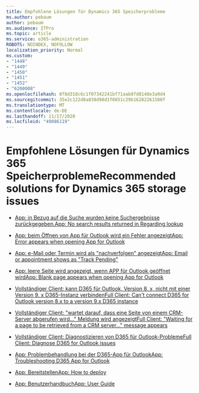 ```yaml
---
title: Empfohlene Lösungen für Dynamics 365 Speicherprobleme
ms.author: pebaum
author: pebaum
ms.audience: ITPro
ms.topic: article
ms.service: o365-administration
ROBOTS: NOINDEX, NOFOLLOW
localization_priority: Normal
ms.custom:
- "1448"
- "1449"
- "1450"
- "1451"
- "1452"
- "6200008"
ms.openlocfilehash: 8f8d318c6c1f07342241bf71aab8fd8148e3a9d4
ms.sourcegitcommit: 35e2c122d8a838d98d1f0851c29b16282261580f
ms.translationtype: MT
ms.contentlocale: de-DE
ms.lasthandoff: 11/17/2020
ms.locfileid: "49086119"
---
```

# <a name="recommended-solutions-for-dynamics-365-storage-issues"></a><span data-ttu-id="193a0-102">Empfohlene Lösungen für Dynamics 365 Speicherprobleme</span><span class="sxs-lookup"><span data-stu-id="193a0-102">Recommended solutions for Dynamics 365 storage issues</span></span>

* [<span data-ttu-id="193a0-103">App: in Bezug auf die Suche wurden keine Suchergebnisse zurückgegeben.</span><span class="sxs-lookup"><span data-stu-id="193a0-103">App: No search results returned in Regarding lookup</span></span>](https://support.microsoft.com/help/4489111)

* [<span data-ttu-id="193a0-104">App: beim Öffnen von App für Outlook wird ein Fehler angezeigt</span><span class="sxs-lookup"><span data-stu-id="193a0-104">App: Error appears when opening App for Outlook</span></span>](https://go.microsoft.com/fwlink/p/?linkid=2007021)

* [<span data-ttu-id="193a0-105">App: e-Mail oder Termin wird als "nachverfolgen" angezeigt</span><span class="sxs-lookup"><span data-stu-id="193a0-105">App: Email or appointment shows as "Track Pending"</span></span>](https://go.microsoft.com/fwlink/p/?linkid=2007022)

* [<span data-ttu-id="193a0-106">App: leere Seite wird angezeigt, wenn APP für Outlook geöffnet wird</span><span class="sxs-lookup"><span data-stu-id="193a0-106">App: Blank page appears when opening App for Outlook</span></span>](https://go.microsoft.com/fwlink/p/?linkid=2007128)

* [<span data-ttu-id="193a0-107">Vollständiger Client: kann D365 für Outlook, Version 8. x, nicht mit einer Version 9. x D365-Instanz verbinden</span><span class="sxs-lookup"><span data-stu-id="193a0-107">Full Client: Can't connect D365 for Outlook version 8.x to a version 9.x D365 instance</span></span>](https://go.microsoft.com/fwlink/p/?linkid=2007023)

* [<span data-ttu-id="193a0-108">Vollständiger Client: "wartet darauf, dass eine Seite von einem CRM-Server abgerufen wird..." Meldung wird angezeigt</span><span class="sxs-lookup"><span data-stu-id="193a0-108">Full Client: "Waiting for a page to be retrieved from a CRM server..." message appears</span></span>](https://go.microsoft.com/fwlink/p/?linkid=2007129)

* [<span data-ttu-id="193a0-109">Vollständiger Client: Diagnostizieren von D365 für Outlook-Probleme</span><span class="sxs-lookup"><span data-stu-id="193a0-109">Full Client: Diagnose D365 for Outlook issues</span></span>](https://go.microsoft.com/fwlink/p/?linkid=2007024)

* [<span data-ttu-id="193a0-110">App: Problembehandlung bei der D365-App für Outlook</span><span class="sxs-lookup"><span data-stu-id="193a0-110">App: Troubleshooting D365 App for Outlook</span></span>](https://go.microsoft.com/fwlink/p/?linkid=2007025)

* [<span data-ttu-id="193a0-111">App: Bereitstellen</span><span class="sxs-lookup"><span data-stu-id="193a0-111">App: How to deploy</span></span>](https://go.microsoft.com/fwlink/p/?linkid=85)

* [<span data-ttu-id="193a0-112">App: Benutzerhandbuch</span><span class="sxs-lookup"><span data-stu-id="193a0-112">App: User Guide</span></span>](https://go.microsoft.com/fwlink/p/?linkid=857091)
